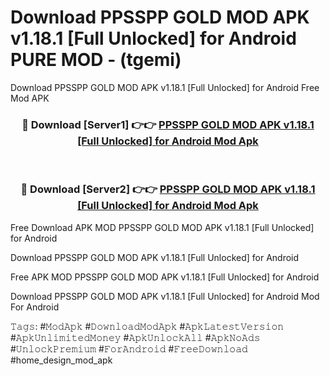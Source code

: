 # Download PPSSPP GOLD MOD APK v1.18.1 [Full Unlocked] for Android PURE MOD - (tgemi)
Download PPSSPP GOLD MOD APK v1.18.1 [Full Unlocked] for Android Free Mod APK

<div align="center">
<h3>🔴 Download [Server1] 👉👉 <a href="https://apk-comot.site?title=PPSSPP_GOLD_MOD_APK_v1.18.1_[Full_Unlocked]_for_Android">PPSSPP GOLD MOD APK v1.18.1 [Full Unlocked] for Android Mod Apk</a></h3><br>

<h3>🔴 Download [Server2] 👉👉 <a href="https://apk-comot.site?title=PPSSPP_GOLD_MOD_APK_v1.18.1_[Full_Unlocked]_for_Android">PPSSPP GOLD MOD APK v1.18.1 [Full Unlocked] for Android Mod Apk</a></h3>
</div>


Free Download APK MOD PPSSPP GOLD MOD APK v1.18.1 [Full Unlocked] for Android

Download PPSSPP GOLD MOD APK v1.18.1 [Full Unlocked] for Android 

Free APK MOD PPSSPP GOLD MOD APK v1.18.1 [Full Unlocked] for Android 

Download PPSSPP GOLD MOD APK v1.18.1 [Full Unlocked] for Android Mod For Android

𝚃𝚊𝚐𝚜: #𝙼𝚘𝚍𝙰𝚙𝚔 #𝙳𝚘𝚠𝚗𝚕𝚘𝚊𝚍𝙼𝚘𝚍𝙰𝚙𝚔 #𝙰𝚙𝚔𝙻𝚊𝚝𝚎𝚜𝚝𝚅𝚎𝚛𝚜𝚒𝚘𝚗 #𝙰𝚙𝚔𝚄𝚗𝚕𝚒𝚖𝚒𝚝𝚎𝚍𝙼𝚘𝚗𝚎𝚢 #𝙰𝚙𝚔𝚄𝚗𝚕𝚘𝚌𝚔𝙰𝚕𝚕 #𝙰𝚙𝚔𝙽𝚘𝙰𝚍𝚜 #𝚄𝚗𝚕𝚘𝚌𝚔𝙿𝚛𝚎𝚖𝚒𝚞𝚖 #𝙵𝚘𝚛𝙰𝚗𝚍𝚛𝚘𝚒𝚍 #𝙵𝚛𝚎𝚎𝙳𝚘𝚠𝚗𝚕𝚘𝚊𝚍 #home_design_mod_apk